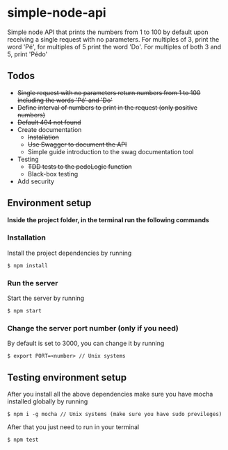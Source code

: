 # simple-node-api

Simple node API that prints the numbers from 1 to 100 by default upon receiving a single request with no parameters.
For multiples of 3, print the word 'Pé', for multiples of 5 print the word 'Do'. For multiples of both 3 and 5, print 'Pédo'

## Todos

- ~~Single request with no parameters return numbers from 1 to 100 including the words 'Pé' and 'Do'~~
- ~~Define interval of numbers to print in the request (only positive numbers)~~
- ~~Default 404 not found~~
- Create documentation
    - ~~Installation~~
    - ~~Use Swagger to document the API~~
    - Simple guide introduction to the swag documentation tool
- Testing
    - ~~TDD tests to the pedoLogic function~~
    - Black-box testing
- Add security

## Environment setup

**Inside the project folder, in the terminal run the following commands**  

### Installation
Install the project dependencies by running 
```
$ npm install
```

### Run the server
Start the server by running
```
$ npm start
```

### Change the server port number (only if you need)
By default is set to 3000, you can change it by running

```
$ export PORT=<number> // Unix systems
```

## Testing environment setup
After you install all the above dependencies make sure you have mocha installed globally by running
```
$ npm i -g mocha // Unix systems (make sure you have sudo previleges)
```
After that you just need to run in your terminal
```
$ npm test
```